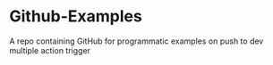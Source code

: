 # Github-Examples
A repo containing GitHub for programmatic examples
on push to dev multiple action trigger